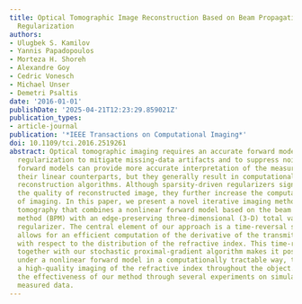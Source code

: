 ```yaml
---
title: Optical Tomographic Image Reconstruction Based on Beam Propagation and Sparse
  Regularization
authors:
- Ulugbek S. Kamilov
- Yannis Papadopoulos
- Morteza H. Shoreh
- Alexandre Goy
- Cedric Vonesch
- Michael Unser
- Demetri Psaltis
date: '2016-01-01'
publishDate: '2025-04-21T12:23:29.859021Z'
publication_types:
- article-journal
publication: '*IEEE Transactions on Computational Imaging*'
doi: 10.1109/tci.2016.2519261
abstract: Optical tomographic imaging requires an accurate forward model as well as
  regularization to mitigate missing-data artifacts and to suppress noise. Nonlinear
  forward models can provide more accurate interpretation of the measured data than
  their linear counterparts, but they generally result in computationally prohibitive
  reconstruction algorithms. Although sparsity-driven regularizers significantly improve
  the quality of reconstructed image, they further increase the computational burden
  of imaging. In this paper, we present a novel iterative imaging method for optical
  tomography that combines a nonlinear forward model based on the beam propagation
  method (BPM) with an edge-preserving three-dimensional (3-D) total variation (TV)
  regularizer. The central element of our approach is a time-reversal scheme, which
  allows for an efficient computation of the derivative of the transmitted wave-field
  with respect to the distribution of the refractive index. This time-reversal scheme
  together with our stochastic proximal-gradient algorithm makes it possible to optimize
  under a nonlinear forward model in a computationally tractable way, thus enabling
  a high-quality imaging of the refractive index throughout the object. We demonstrate
  the effectiveness of our method through several experiments on simulated and experimentally
  measured data.
---
```

